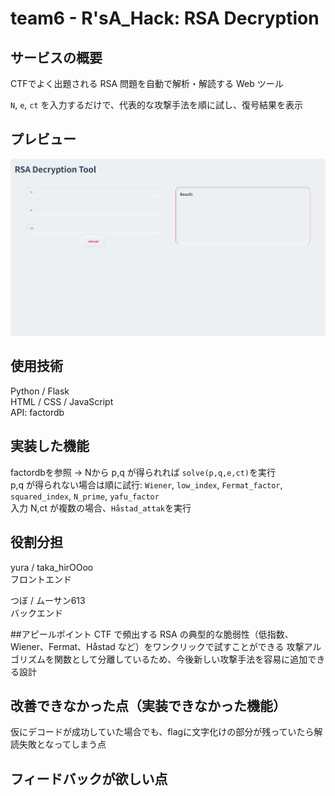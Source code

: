 # team6 - R'sA_Hack: RSA Decryption

## サービスの概要
CTFでよく出題される RSA 問題を自動で解析・解読する Web ツール

`N`, `e`, `ct` を入力するだけで、代表的な攻撃手法を順に試し、復号結果を表示

## プレビュー
![解読画面](./images/decryption.png)
## 使用技術
Python / Flask\
HTML / CSS / JavaScript\
API: factordb

## 実装した機能
factordbを参照 → Nから p,q が得られれば `solve(p,q,e,ct)`を実行\
p,q が得られない場合は順に試行: `Wiener`, `low_index`, `Fermat_factor`, `squared_index`, `N_prime`, `yafu_factor`\
入力 N,ct が複数の場合、`Håstad_attak`を実行

## 役割分担
yura / taka_hirOOoo\
フロントエンド

つぼ / ムーサン613\
バックエンド

##アピールポイント
CTF で頻出する RSA の典型的な脆弱性（低指数、Wiener、Fermat、Håstad など）をワンクリックで試すことができる
攻撃アルゴリズムを関数として分離しているため、今後新しい攻撃手法を容易に追加できる設計


## 改善できなかった点（実装できなかった機能）
仮にデコードが成功していた場合でも、flagに文字化けの部分が残っていたら解読失敗となってしまう点

## フィードバックが欲しい点

